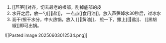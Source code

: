 1. [[芦笋]]对齐，切去最老的根部，削掉底部的皮
2. 水开之后，放一勺[[🧂盐]]， 一点点[[食用油]]，放入芦笋焯水30秒后，过冰水
3. 沥干/擦干水分，中火热锅，放入 [[🧈黄油]]， 煎一下，撒上[[🧂盐]]、 [[黑胡椒]]即可出锅。


![[Pasted image 20250603012534.png]]